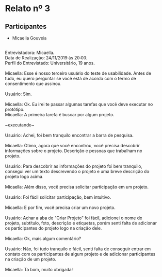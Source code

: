 # Relato nº 3

## Participantes
- Micaella Gouveia
<br><br>

Entrevistadora: Micaella.
<br>
Data de Realização: 24/11/2019 às 20:00.
<br>
Perfil do Entrevistado: Universitário, 19 anos.
<br>
<br>
Micaella: Esse é nosso terceiro usuário do teste de usabilidade. Antes de tudo, eu quero perguntar se você está de acordo com o termo de consentimento que assinou.<br><br>Usuário: Sim.<br><br>
Micaella: Ok. Eu irei te passar algumas tarefas que 
você deve executar no protótipo.
<br>
Micaella: A primeira tarefa é buscar por algum projeto.
<br><br>
~executando~
<br><br>
Usuário: Achei, foi bem tranquilo encontrar a barra de pesquisa.
<br><br>
Micaella: Ótimo, agora que você encontrou, você precisa descobrir informações sobre o projeto. Descrição e pessoas que trabalham no projeto.
<br><br>
Usuário: Para descobrir as informações do projeto foi bem tranquilo, consegui ver um texto descrevendo o projeto e uma breve descrição do projeto logo acima.
<br><br>
Micaella: Além disso, você precisa solicitar participação em um projeto.
<br><br>
Usuário: Foi fácil solicitar participação, bem intuitivo.
<br><br>
Micaella: E por fim, você precisa criar um novo projeto.
<br><br>
Usuário: Achar a aba de "Criar Projeto" foi fácil, adicionei o nome do projeto, subtítulo, foto, descrição e etiquetas, porém senti falta de adicionar os participantes do projeto logo na criação dele.
<br><br>
Micaella: Ok, mais algum comentário?
<br><br>
Usuário: Não, foi tudo tranquilo e fácil, senti falta de conseguir entrar em contato com os participantes de algum projeto e de adicionar participantes na criação de um projeto.
<br><br>
Micaella: Tá bom, muito obrigada!
